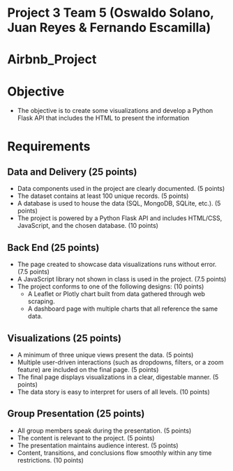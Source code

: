 # Project 3 Team 5 (Oswaldo Solano, Juan Reyes & Fernando Escamilla)
# Airbnb_Project
# Objective
- The objective is to create some visualizations and develop a Python Flask API that includes the HTML to present the information
# Requirements
## Data and Delivery (25 points)
- Data components used in the project are clearly documented. (5 points)
- The dataset contains at least 100 unique records. (5 points)
- A database is used to house the data (SQL, MongoDB, SQLite, etc.). (5 points)
- The project is powered by a Python Flask API and includes HTML/CSS, JavaScript, and the chosen database. (10 points)

## Back End (25 points)
- The page created to showcase data visualizations runs without error. (7.5 points)
- A JavaScript library not shown in class is used in the project. (7.5 points)
- The project conforms to one of the following designs: (10 points)
  - A Leaflet or Plotly chart built from data gathered through web scraping.
  - A dashboard page with multiple charts that all reference the same data.

## Visualizations (25 points)
- A minimum of three unique views present the data. (5 points)
- Multiple user-driven interactions (such as dropdowns, filters, or a zoom feature) are included on the final page. (5 points)
- The final page displays visualizations in a clear, digestable manner. (5 points)
- The data story is easy to interpret for users of all levels. (10 points)

## Group Presentation (25 points)
- All group members speak during the presentation. (5 points)
- The content is relevant to the project. (5 points)
- The presentation maintains audience interest. (5 points)
- Content, transitions, and conclusions flow smoothly within any time restrictions. (10 points)

